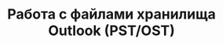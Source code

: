 ---
title: Работа с файлами хранилища Outlook (PST/OST)
type: docs
weight: 30
url: /cpp/работа-с-файлами-хранилища-outlook-pst/ost/
---